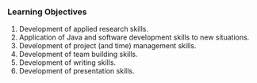 ### Learning Objectives
 
1. Development of applied research skills.
2. Application of Java and software development skills to new situations.
3. Development of project (and time) management skills.
4. Development of team building skills.
5. Development of writing skills.
6. Development of presentation skills.
